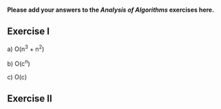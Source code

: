 #### Please add your answers to the ***Analysis of  Algorithms*** exercises here.

## Exercise I

a)  O(n<sup>3</sup> + n<sup>2</sup>)


b)  O(c<sup>n</sup>)


c)  O(c)

## Exercise II


